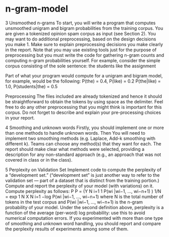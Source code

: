 # n-gram-model

3 Unsmoothed n-grams
To start, you will write a program that computes unsmoothed unigram and bigram probabilities from the training corpus.
You are given a tokenized opinion spam corpus as input (see Section 2). You may want to do additional preprocessing, based on the design decisions you make 1. Make sure to explain preprocessing decisions you make clearly in the report. Note that you may use existing tools just for the purpose of preprocessing but you must write the code for gathering n-gram counts and computing n-gram probabilities yourself.
For example, consider the simple corpus consisting of the sole sentence:
the students like the assignment

Part of what your program would compute for a unigram and bigram model, for example, would be the
following:
P(the) = 0.4, P(like) = 0.2
P(the|like) = 1.0, P(students|the) = 0.5

Preprocessing The files included are already tokenized and hence it should be straightforward to obtain the tokens by using space as the delimiter. Feel free to do any other preprocessing that you might think is important for this corpus. Do not forget to describe and explain your pre-processing choices in your report.

4 Smoothing and unknown words
Firstly, you should implement one or more than one methods to handle unknown words. Then You will need to implement two smoothing methods (e.g. Laplace, Add-k smoothing with different k). Teams can choose any method(s) that they want for each. The report should make clear what methods were selected, providing a description for any non-standard approach (e.g., an approach that was not covered in class or in the class).

5 Perplexity on Validation Set
Implement code to compute the perplexity of a “development set.” (“development set” is just another way to refer to the validation set — part of a dataset that is distinct from the training portion.) Compute and report the perplexity of your model (with variations) on it. Compute perplexity as follows:
P P = (Y
N
i=1
1
P(wi
|wi−1, ..., wi−n+1)
)
1/N
= exp
1
N
X
N
i=1
−log P(wi
|wi−1, ..., wi−n+1)
where N is the total number of tokens in the test corpus and P(wi
|wi−1, ..., wi−n+1) is the n-gram probability of your model. Under the second definition above, perplexity is a function of the average (per-word) log probability: use this to avoid numerical computation errors.
If you experimented with more than one type of smoothing and unknown word handling, you should report and compare the perplexity results of experiments among some of them.
